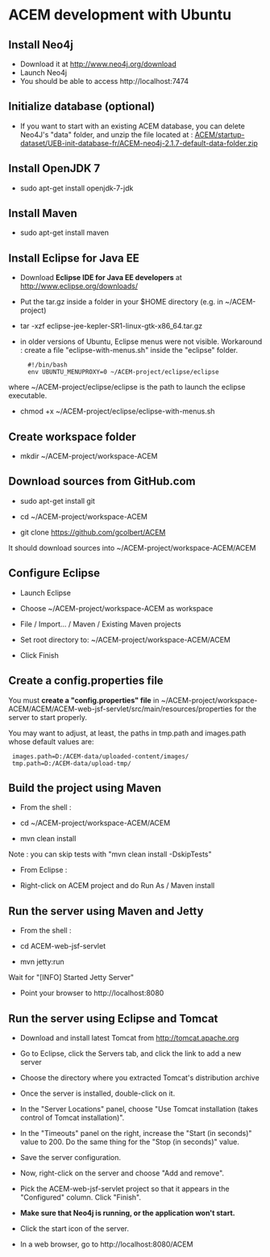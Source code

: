ACEM development with Ubuntu
============================

Install Neo4j
-------------
- Download it at http://www.neo4j.org/download
- Launch Neo4j
- You should be able to access http://localhost:7474

Initialize database (optional)
------------------------------
- If you want to start with an existing ACEM database, you can delete
Neo4J's "data" folder, and unzip the file located at :
[ACEM/startup-dataset/UEB-init-database-fr/ACEM-neo4j-2.1.7-default-data-folder.zip](https://github.com/gcolbert/ACEM/blob/master/startup-dataset/UEB-init-database-fr/ACEM-neo4j-2.1.7-default-data-folder.zip)

Install OpenJDK 7
-----------------
- sudo apt-get install openjdk-7-jdk

Install Maven
---------------

- sudo apt-get install maven

Install Eclipse for Java EE
---------------------------

- Download **Eclipse IDE for Java EE developers** at http://www.eclipse.org/downloads/

- Put the tar.gz inside a folder in your $HOME directory (e.g. in ~/ACEM-project)

- tar -xzf eclipse-jee-kepler-SR1-linux-gtk-x86_64.tar.gz 

- in older versions of Ubuntu, Eclipse menus were not visible.
Workaround : create a file "eclipse-with-menus.sh" inside the "eclipse" folder.

        #!/bin/bash
        env UBUNTU_MENUPROXY=0 ~/ACEM-project/eclipse/eclipse

where ~/ACEM-project/eclipse/eclipse is the path to launch the eclipse executable.

- chmod +x ~/ACEM-project/eclipse/eclipse-with-menus.sh

Create workspace folder
-----------------------

- mkdir ~/ACEM-project/workspace-ACEM

Download sources from GitHub.com
--------------------------------

- sudo apt-get install git

- cd ~/ACEM-project/workspace-ACEM

- git clone https://github.com/gcolbert/ACEM

It should download sources into ~/ACEM-project/workspace-ACEM/ACEM

Configure Eclipse
-----------------

- Launch Eclipse

- Choose ~/ACEM-project/workspace-ACEM as workspace

- File / Import... / Maven / Existing Maven projects

- Set root directory to: ~/ACEM-project/workspace-ACEM/ACEM

- Click Finish

Create a config.properties file
-------------------------------

You must **create a "config.properties" file** in ~/ACEM-project/workspace-ACEM/ACEM/ACEM-web-jsf-servlet/src/main/resources/properties for the server to start properly.

You may want to adjust, at least, the paths in tmp.path and images.path whose default values are:

     images.path=D:/ACEM-data/uploaded-content/images/
     tmp.path=D:/ACEM-data/upload-tmp/

Build the project using Maven
-----------------------------

* From the shell :

- cd ~/ACEM-project/workspace-ACEM/ACEM

- mvn clean install

Note : you can skip tests with "mvn clean install -DskipTests"

* From Eclipse :

- Right-click on ACEM project and do Run As / Maven install

Run the server using Maven and Jetty
------------------------------------

* From the shell :

- cd ACEM-web-jsf-servlet

- mvn jetty:run

Wait for "[INFO] Started Jetty Server"

- Point your browser to http://localhost:8080

Run the server using Eclipse and Tomcat
---------------------------------------

- Download and install latest Tomcat from http://tomcat.apache.org

- Go to Eclipse, click the Servers tab, and click the link to add a new server

- Choose the directory where you extracted Tomcat's distribution archive

- Once the server is installed, double-click on it.

- In the "Server Locations" panel, choose "Use Tomcat installation (takes control of Tomcat installation)".

- In the "Timeouts" panel on the right, increase the "Start (in seconds)" value to 200. Do the same thing for the "Stop (in seconds)" value.

- Save the server configuration.

- Now, right-click on the server and choose "Add and remove".

- Pick the ACEM-web-jsf-servlet project so that it appears in the "Configured" column. Click "Finish".

- **Make sure that Neo4j is running, or the application won't start.**

- Click the start icon of the server.

- In a web browser, go to http://localhost:8080/ACEM
